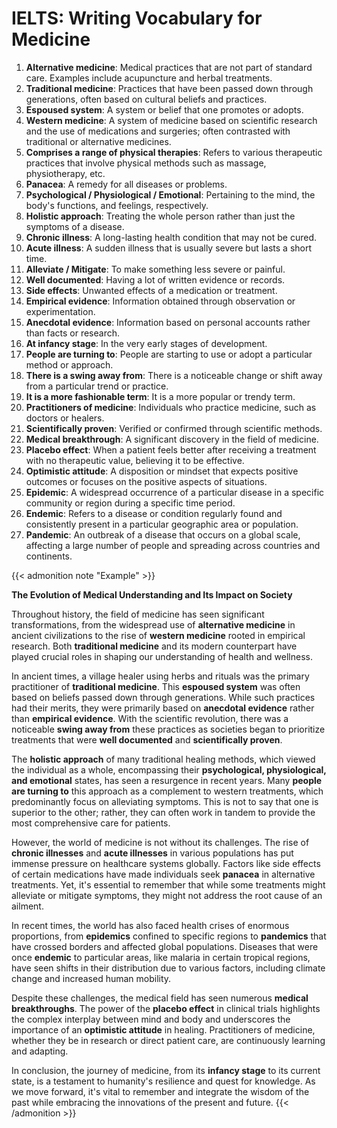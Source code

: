 # IELTS: Writing Vocabulary for Medicine


1. **Alternative medicine**: Medical practices that are not part of standard care. Examples include acupuncture and herbal treatments.
2. **Traditional medicine**: Practices that have been passed down through generations, often based on cultural beliefs and practices.
3. **Espoused system**: A system or belief that one promotes or adopts.
4. **Western medicine**: A system of medicine based on scientific research and the use of medications and surgeries; often contrasted with traditional or alternative medicines.
5. **Comprises a range of physical therapies**: Refers to various therapeutic practices that involve physical methods such as massage, physiotherapy, etc.
6. **Panacea**: A remedy for all diseases or problems.
7. **Psychological / Physiological / Emotional**: Pertaining to the mind, the body's functions, and feelings, respectively.
8. **Holistic approach**: Treating the whole person rather than just the symptoms of a disease.
9. **Chronic illness**: A long-lasting health condition that may not be cured.
10. **Acute illness**: A sudden illness that is usually severe but lasts a short time.
11. **Alleviate / Mitigate**: To make something less severe or painful.
12. **Well documented**: Having a lot of written evidence or records.
13. **Side effects**: Unwanted effects of a medication or treatment.
14. **Empirical evidence**: Information obtained through observation or experimentation.
15. **Anecdotal evidence**: Information based on personal accounts rather than facts or research.
16. **At infancy stage**: In the very early stages of development.
17. **People are turning to**: People are starting to use or adopt a particular method or approach.
18. **There is a swing away from**: There is a noticeable change or shift away from a particular trend or practice.
19. **It is a more fashionable term**: It is a more popular or trendy term.
20. **Practitioners of medicine**: Individuals who practice medicine, such as doctors or healers.
21. **Scientifically proven**: Verified or confirmed through scientific methods.
22. **Medical breakthrough**: A significant discovery in the field of medicine.
23. **Placebo effect**: When a patient feels better after receiving a treatment with no therapeutic value, believing it to be effective.
24. **Optimistic attitude**: A disposition or mindset that expects positive outcomes or focuses on the positive aspects of situations.
25. **Epidemic**: A widespread occurrence of a particular disease in a specific community or region during a specific time period.
26. **Endemic**: Refers to a disease or condition regularly found and consistently present in a particular geographic area or population.
27. **Pandemic**: An outbreak of a disease that occurs on a global scale, affecting a large number of people and spreading across countries and continents.

{{< admonition note "Example" >}}

**The Evolution of Medical Understanding and Its Impact on Society**

Throughout history, the field of medicine has seen significant transformations, from the widespread use of **alternative medicine** in ancient civilizations to the rise of **western medicine** rooted in empirical research. Both **traditional medicine** and its modern counterpart have played crucial roles in shaping our understanding of health and wellness.

In ancient times, a village healer using herbs and rituals was the primary practitioner of **traditional medicine**. This **espoused system** was often based on beliefs passed down through generations. While such practices had their merits, they were primarily based on **anecdotal evidence** rather than **empirical evidence**. With the scientific revolution, there was a noticeable **swing away from** these practices as societies began to prioritize treatments that were **well documented** and **scientifically proven**.

The **holistic approach** of many traditional healing methods, which viewed the individual as a whole, encompassing their **psychological, physiological, and emotional** states, has seen a resurgence in recent years. Many **people are turning to** this approach as a complement to western treatments, which predominantly focus on alleviating symptoms. This is not to say that one is superior to the other; rather, they can often work in tandem to provide the most comprehensive care for patients.

However, the world of medicine is not without its challenges. The rise of **chronic illnesses** and **acute illnesses** in various populations has put immense pressure on healthcare systems globally. Factors like side effects of certain medications have made individuals seek **panacea** in alternative treatments. Yet, it's essential to remember that while some treatments might alleviate or mitigate symptoms, they might not address the root cause of an ailment.

In recent times, the world has also faced health crises of enormous proportions, from **epidemics** confined to specific regions to **pandemics** that have crossed borders and affected global populations. Diseases that were once **endemic** to particular areas, like malaria in certain tropical regions, have seen shifts in their distribution due to various factors, including climate change and increased human mobility.

Despite these challenges, the medical field has seen numerous **medical breakthroughs**. The power of the **placebo effect** in clinical trials highlights the complex interplay between mind and body and underscores the importance of an **optimistic attitude** in healing. Practitioners of medicine, whether they be in research or direct patient care, are continuously learning and adapting.

In conclusion, the journey of medicine, from its **infancy stage** to its current state, is a testament to humanity's resilience and quest for knowledge. As we move forward, it's vital to remember and integrate the wisdom of the past while embracing the innovations of the present and future.
{{< /admonition >}}
